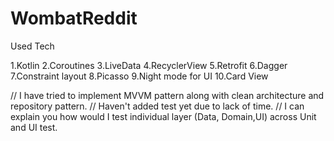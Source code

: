 # WombatReddit


Used Tech


1.Kotlin
2.Coroutines
3.LiveData
4.RecyclerView
5.Retrofit
6.Dagger
7.Constraint layout
8.Picasso
9.Night mode for UI
10.Card View


// I have tried to implement MVVM pattern along with clean architecture and repository pattern.
// Haven't added test yet due to lack of time.
// I can explain you how would I test individual layer (Data, Domain,UI) across Unit and UI test.

